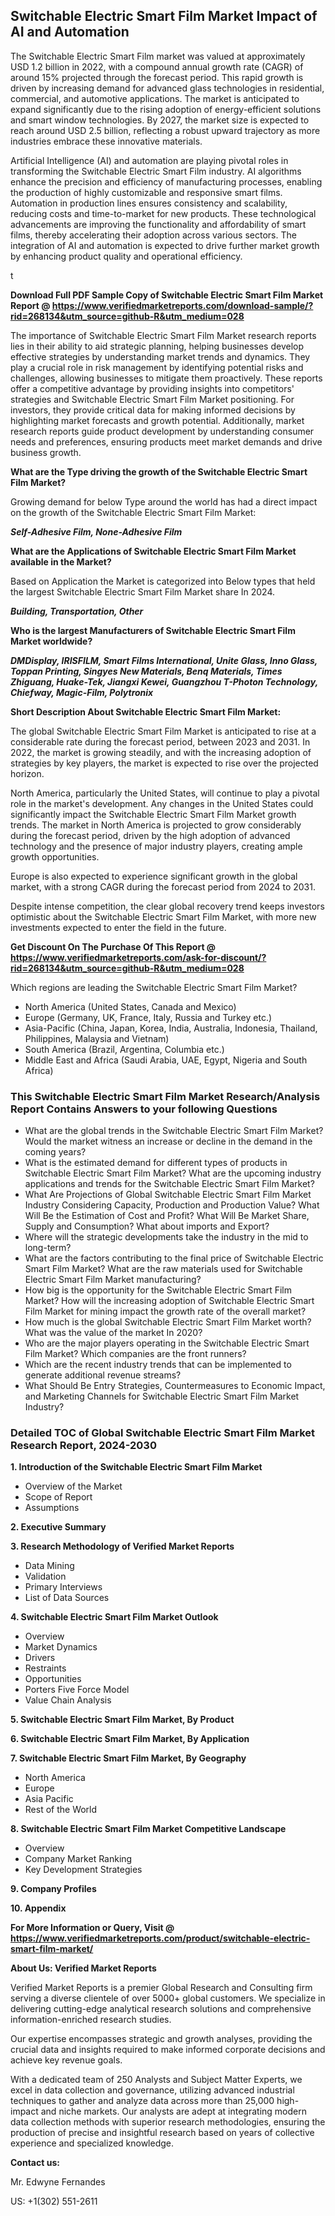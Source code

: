 <h2>Switchable Electric Smart Film Market Impact of AI and Automation</h2><p>The Switchable Electric Smart Film market was valued at approximately USD 1.2 billion in 2022, with a compound annual growth rate (CAGR) of around 15% projected through the forecast period. This rapid growth is driven by increasing demand for advanced glass technologies in residential, commercial, and automotive applications. The market is anticipated to expand significantly due to the rising adoption of energy-efficient solutions and smart window technologies. By 2027, the market size is expected to reach around USD 2.5 billion, reflecting a robust upward trajectory as more industries embrace these innovative materials.</p><p>Artificial Intelligence (AI) and automation are playing pivotal roles in transforming the Switchable Electric Smart Film industry. AI algorithms enhance the precision and efficiency of manufacturing processes, enabling the production of highly customizable and responsive smart films. Automation in production lines ensures consistency and scalability, reducing costs and time-to-market for new products. These technological advancements are improving the functionality and affordability of smart films, thereby accelerating their adoption across various sectors. The integration of AI and automation is expected to drive further market growth by enhancing product quality and operational efficiency.</p>t</p><p id="" class=""><strong>Download Full PDF Sample Copy of Switchable Electric Smart Film Market Report @ <a href="https://www.verifiedmarketreports.com/download-sample/?rid=268134&utm_source=github-R&utm_medium=028" target="_blank">https://www.verifiedmarketreports.com/download-sample/?rid=268134&utm_source=github-R&utm_medium=028</a></strong></p><p>The importance of&nbsp;Switchable Electric Smart Film Market research reports lies in their ability to aid strategic planning, helping businesses develop effective strategies by understanding market trends and dynamics. They play a crucial role in risk management by identifying potential risks and challenges, allowing businesses to mitigate them proactively. These reports offer a competitive advantage by providing insights into competitors' strategies and Switchable Electric Smart Film Market positioning. For investors, they provide critical data for making informed decisions by highlighting market forecasts and growth potential. Additionally, market research reports guide product development by understanding consumer needs and preferences, ensuring products meet market demands and drive business growth.</p><p><strong>What are the&nbsp;Type driving the growth of the Switchable Electric Smart Film Market?</strong></p><p id="" class="">Growing demand for below Type around the world has had a direct impact on the growth of the Switchable Electric Smart Film Market:</p><em><strong>Self-Adhesive Film, None-Adhesive Film</strong></em></p><strong>What are the&nbsp;Applications&nbsp;of Switchable Electric Smart Film Market available in the Market?</strong></p><p id="" class="">Based on Application the Market is categorized into Below types that held the largest Switchable Electric Smart Film Market share In 2024.</p><em><strong>Building, Transportation, Other</strong></em></p><strong>Who is the largest Manufacturers of Switchable Electric Smart Film Market worldwide?</strong></p><p><em><strong>DMDisplay, IRISFILM, Smart Films International, Unite Glass, Inno Glass, Toppan Printing, Singyes New Materials, Benq Materials, Times Zhiguang, Huake-Tek, Jiangxi Kewei, Guangzhou T-Photon Technology, Chiefway, Magic-Film, Polytronix</strong></em></p><p id="" class=""><strong>Short Description About Switchable Electric Smart Film Market:</strong></p><p>The global Switchable Electric Smart Film Market is anticipated to rise at a considerable rate during the forecast period, between 2023 and 2031. In 2022, the market is growing steadily, and with the increasing adoption of strategies by key players, the market is expected to rise over the projected horizon.</p><p>North America, particularly the United States, will continue to play a pivotal role in the market's development. Any changes in the United States could significantly impact the Switchable Electric Smart Film Market growth trends. The market in North America is projected to grow considerably during the forecast period, driven by the high adoption of advanced technology and the presence of major industry players, creating ample growth opportunities.</p><p>Europe is also expected to experience significant growth in the global market, with a strong CAGR during the forecast period from 2024 to 2031.</p><p>Despite intense competition, the clear global recovery trend keeps investors optimistic about the Switchable Electric Smart Film Market, with more new investments expected to enter the field in the future.</p><p id="" class=""><strong>Get Discount On The Purchase Of This Report @ <a href="https://www.verifiedmarketreports.com/ask-for-discount/?rid=268134&utm_source=github-R&utm_medium=028" target="_blank">https://www.verifiedmarketreports.com/ask-for-discount/?rid=268134&utm_source=github-R&utm_medium=028</a></strong></p>Which regions are leading the Switchable Electric Smart Film Market?</p><ul><li>North America (United States, Canada and Mexico)</li><li>Europe (Germany, UK, France, Italy, Russia and Turkey etc.)</li><li>Asia-Pacific (China, Japan, Korea, India, Australia, Indonesia, Thailand, Philippines, Malaysia and Vietnam)</li><li>South America (Brazil, Argentina, Columbia etc.)</li><li>Middle East and Africa (Saudi Arabia, UAE, Egypt, Nigeria and South Africa)</li></ul><h3 id="" class="">This Switchable Electric Smart Film Market Research/Analysis Report Contains Answers to your following Questions</h3><ul><li>What are the global trends in the Switchable Electric Smart Film Market? Would the market witness an increase or decline in the demand in the coming years?</li><li>What is the estimated demand for different types of products in Switchable Electric Smart Film Market? What are the upcoming industry applications and trends for the Switchable Electric Smart Film Market?</li><li>What Are Projections of Global Switchable Electric Smart Film Market Industry Considering Capacity, Production and Production Value? What Will Be the Estimation of Cost and Profit? What Will Be Market Share, Supply and Consumption? What about imports and Export?</li><li>Where will the strategic developments take the industry in the mid to long-term?</li><li>What are the factors contributing to the final price of Switchable Electric Smart Film Market? What are the raw materials used for Switchable Electric Smart Film Market manufacturing?</li><li>How big is the opportunity for the Switchable Electric Smart Film Market? How will the increasing adoption of Switchable Electric Smart Film Market for mining impact the growth rate of the overall market?</li><li>How much is the global Switchable Electric Smart Film Market worth? What was the value of the market In 2020?</li><li>Who are the major players operating in the Switchable Electric Smart Film Market? Which companies are the front runners?</li><li>Which are the recent industry trends that can be implemented to generate additional revenue streams?</li><li>What Should Be Entry Strategies, Countermeasures to Economic Impact, and Marketing Channels for Switchable Electric Smart Film Market Industry?</li></ul><h3 id="" class="">Detailed TOC of Global Switchable Electric Smart Film Market Research Report, 2024-2030</h3><p id="" class=""><strong>1. Introduction of the Switchable Electric Smart Film Market</strong></p><ul><li>Overview of the Market</li><li>Scope of Report</li><li>Assumptions</li></ul><p id="" class=""><strong>2. Executive Summary</strong></p><p id="" class=""><strong>3. Research Methodology of Verified Market Reports</strong></p><ul><li>Data Mining</li><li>Validation</li><li>Primary Interviews</li><li>List of Data Sources</li></ul><p id="" class=""><strong>4. Switchable Electric Smart Film Market Outlook</strong></p><ul><li>Overview</li><li>Market Dynamics</li><li>Drivers</li><li>Restraints</li><li>Opportunities</li><li>Porters Five Force Model</li><li>Value Chain Analysis</li></ul><p id="" class=""><strong>5. Switchable Electric Smart Film Market, By Product</strong></p><p id="" class=""><strong>6. Switchable Electric Smart Film Market, By Application</strong></p><p id="" class=""><strong>7. Switchable Electric Smart Film Market, By Geography</strong></p><ul><li>North America</li><li>Europe</li><li>Asia Pacific</li><li>Rest of the World</li></ul><p id="" class=""><strong>8. Switchable Electric Smart Film Market Competitive Landscape</strong></p><ul><li>Overview</li><li>Company Market Ranking</li><li>Key Development Strategies</li></ul><p id="" class=""><strong>9. Company Profiles</strong></p><p id="" class=""><strong>10. Appendix</strong></p><p id="" class=""><strong>For More Information or Query, Visit @ <a href="https://www.verifiedmarketreports.com/product/switchable-electric-smart-film-market/" target="_blank">https://www.verifiedmarketreports.com/product/switchable-electric-smart-film-market/</a></strong></p><p id="" class=""><strong>About Us: Verified Market Reports</strong></p><p id="" class="">Verified Market Reports is a premier Global Research and Consulting firm serving a diverse clientele of over 5000+ global customers. We specialize in delivering cutting-edge analytical research solutions and comprehensive information-enriched research studies.</p><p id="" class="">Our expertise encompasses strategic and growth analyses, providing the crucial data and insights required to make informed corporate decisions and achieve key revenue goals.</p><p id="" class="">With a dedicated team of 250 Analysts and Subject Matter Experts, we excel in data collection and governance, utilizing advanced industrial techniques to gather and analyze data across more than 25,000 high-impact and niche markets. Our analysts are adept at integrating modern data collection methods with superior research methodologies, ensuring the production of precise and insightful research based on years of collective experience and specialized knowledge.</p><p id="" class=""><strong>Contact us:</strong></p><p id="" class="">Mr. Edwyne Fernandes</p><p id="" class="">US: +1(302) 551-2611</p>